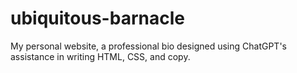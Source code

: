 # ubiquitous-barnacle

My personal website, a professional bio designed using ChatGPT's assistance in writing HTML, CSS, and copy.
